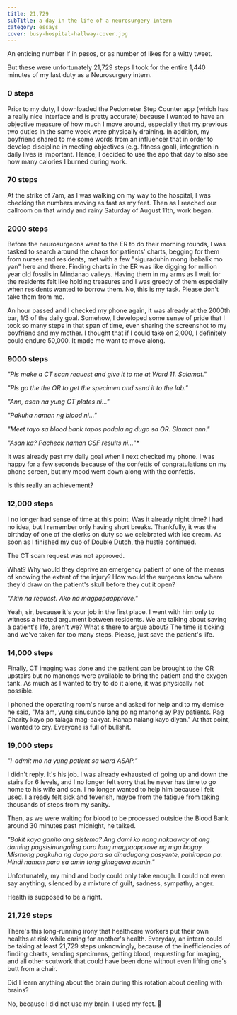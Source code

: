 ```yaml
---
title: 21,729
subTitle: a day in the life of a neurosurgery intern
category: essays
cover: busy-hospital-hallway-cover.jpg
---
```


An enticing number if in pesos, or as number of likes for a witty tweet.

But these were unfortunately 21,729 steps I took for the entire 1,440 minutes of my last duty as a Neurosurgery intern.

### 0 steps
 
Prior to my duty, I downloaded the Pedometer Step Counter app (which has a really nice interface and is pretty accurate) because I wanted to have an objective measure of how much I move around, especially that my previous two duties in the same week were physically draining. In addition, my boyfriend shared to me some words from an influencer that in order to develop discipline in meeting objectives (e.g. fitness goal), integration in daily lives is important. Hence, I decided to use the app that day to also see how many calories I burned during work.
 
### 70 steps
 
At the strike of 7am, as I was walking on my way to the hospital, I was checking the numbers moving as fast as my feet. Then as I reached our callroom on that windy and rainy Saturday of August 11th, work began.
 
### 2000 steps
 
Before the neurosurgeons went to the ER to do their morning rounds, I was tasked to search around the chaos for patients' charts, begging for them from nurses and residents, met with a few "siguraduhin mong ibabalik mo yan" here and there. Finding charts in the ER was like digging for million year old fossils in Mindanao valleys. Having them in my arms as I wait for the residents felt like holding treasures and I was greedy of them especially when residents wanted to borrow them. No, this is my task. Please don't take them from me.
 
An hour passed and I checked my phone again, it was already at the 2000th bar, 1/3 of the daily goal. Somehow, I developed some sense of pride that I took so many steps in that span of time, even sharing the screenshot to my boyfriend and my mother. I thought that if I could take on 2,000, I definitely could endure 50,000. It made me want to move along.
 
### 9000 steps
 
*"Pls make a CT scan request and give it to me at Ward 11. Salamat."*

*"Pls go the the OR to get the specimen and send it to the lab."*

*"Ann, asan na yung CT plates ni..."*

*"Pakuha naman ng blood ni..."*

*"Meet tayo sa blood bank tapos padala ng dugo sa OR. Slamat ann."*

*"Asan ka? Pacheck naman CSF results ni...*"*
 
It was already past my daily goal when I next checked my phone. I was happy for a few seconds because of the confettis of congratulations on my phone screen, but my mood went down along with the confettis.
 
Is this really an achievement?
 
### 12,000 steps
 
I no longer had sense of time at this point. Was it already night time? I had no idea, but I remember only having short breaks. Thankfully, it was the birthday of one of the clerks on duty so we celebrated with ice cream. As soon as I finished my cup of Double Dutch, the hustle continued.
 
The CT scan request was not approved.
 
What? Why would they deprive an emergency patient of one of the means of knowing the extent of the injury? How would the surgeons know where they'd draw on the patient's skull before they cut it open?
 
*"Akin na request. Ako na magpapaapprove."*
 
Yeah, sir, because it's your job in the first place. I went with him only to witness a heated argument between residents. We are talking about saving a patient's life, aren't we? What's there to argue about? The time is ticking and we've taken far too many steps. Please, just save the patient's life.
 
### 14,000 steps
 
Finally, CT imaging was done and the patient can be brought to the OR upstairs but no manongs were available to bring the patient and the oxygen tank. As much as I wanted to try to do it alone, it was physically not possible.
 
I phoned the operating room's nurse and asked for help and to my demise he said, "Ma'am, yung sinusundo lang po ng manong ay Pay patients. Pag Charity kayo po talaga mag-aakyat. Hanap nalang kayo diyan." At that point, I wanted to cry. Everyone is full of bullshit.
 
### 19,000 steps
 
*"I-admit mo na yung patient sa ward ASAP."*
 
I didn't reply. It's his job. I was already exhausted of going up and down the stairs for 6 levels, and I no longer felt sorry that he never has time to go home to his wife and son. I no longer wanted to help him because I felt used. I already felt sick and feverish, maybe from the fatigue from taking thousands of steps from my sanity.
 
Then, as we were waiting for blood to be processed outside the Blood Bank around 30 minutes past midnight, he talked.
 
*"Bakit kaya ganito ang sistema? Ang dami ko nang nakaaway at ang daming pagsisinungaling para lang magpaapprove ng mga bagay. Mismong pagkuha ng dugo para sa dinudugong pasyente, pahirapan pa. Hindi naman para sa amin tong ginagawa namin."*
 
Unfortunately, my mind and body could only take enough. I could not even say anything, silenced by a mixture of guilt, sadness, sympathy, anger.
 
Health is supposed to be a right.
 
### 21,729 steps
 
There's this long-running irony that healthcare workers put their own healths at risk while caring for another's health. Everyday, an intern could be taking at least 21,729 steps unknowingly, because of the inefficiencies of finding charts, sending specimens, getting blood, requesting for imaging, and all other scutwork that could have been done without even lifting one's butt from a chair.
 
Did I learn anything about the brain during this rotation about dealing with brains?
 
No, because I did not use my brain. I used my feet. 👣